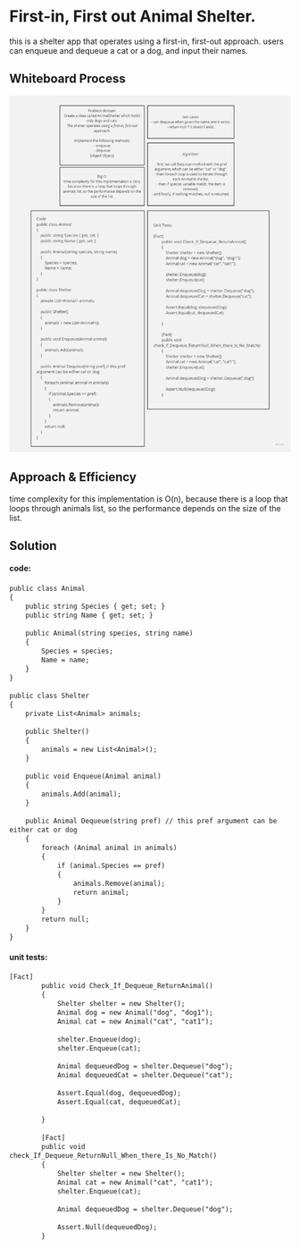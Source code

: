 # First-in, First out Animal Shelter.

this is a shelter app that operates using a first-in, first-out approach.
users can enqueue and dequeue a cat or a dog, and input their names.

## Whiteboard Process

![WhiteBoard](/assets/shelterwb.jpg)

## Approach & Efficiency

time complexity for this implementation is O(n), because there is a loop that loops through animals list, so the performance depends on the size of the list.

## Solution

#### code:
```
public class Animal
{
    public string Species { get; set; }
    public string Name { get; set; }

    public Animal(string species, string name)
    {
        Species = species;
        Name = name;
    }
}

public class Shelter
{
    private List<Animal> animals;

    public Shelter()
    {
        animals = new List<Animal>();
    }

    public void Enqueue(Animal animal)
    {
        animals.Add(animal);
    }

    public Animal Dequeue(string pref) // this pref argument can be either cat or dog
    {
        foreach (Animal animal in animals)
        {
            if (animal.Species == pref)
            {
                animals.Remove(animal);
                return animal;
            }
        }
        return null;
    }
}

```

#### unit tests:
```
[Fact]
        public void Check_If_Dequeue_ReturnAnimal()
        {
            Shelter shelter = new Shelter();
            Animal dog = new Animal("dog", "dog1");
            Animal cat = new Animal("cat", "cat1");

            shelter.Enqueue(dog);
            shelter.Enqueue(cat);

            Animal dequeuedDog = shelter.Dequeue("dog");
            Animal dequeuedCat = shelter.Dequeue("cat");

            Assert.Equal(dog, dequeuedDog);
            Assert.Equal(cat, dequeuedCat);
            
        }

        [Fact]
        public void check_If_Dequeue_ReturnNull_When_there_Is_No_Match()
        {
            Shelter shelter = new Shelter();
            Animal cat = new Animal("cat", "cat1");
            shelter.Enqueue(cat);

            Animal dequeuedDog = shelter.Dequeue("dog");

            Assert.Null(dequeuedDog);
        }
```
